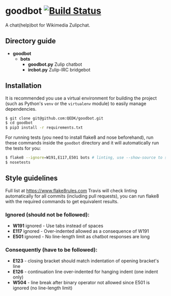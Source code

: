 # goodbot [![Build Status](https://travis-ci.com/QEDK/goodbot.svg?branch=master)](https://travis-ci.com/QEDK/goodbot)
A chat(help)bot for Wikimedia Zulipchat.

## Directory guide
- **goodbot**
  - **bots**
    - **goodbot.py** Zulip chatbot
    - **ircbot.py** Zulip-IRC bridgebot

## Installation
It is recommended you use a virtual environment for building the project (such as Python's `venv` or the `virtualenv` module) to easily manage dependencies.
```bash
$ git clone git@github.com:QEDK/goodbot.git
$ cd goodbot
$ pip3 install -r requirements.txt
```

For running tests (you need to install flake8 and nose beforehand), run these commands inside the `goodbot` directory and it will automatically run the tests for you:
```bash
$ flake8 --ignore=W191,E117,E501 bots # linting, use --show-source to see individual errors
$ nosetests
```

## Style guidelines

Full list at https://www.flake8rules.com
Travis will check linting automatically for all commits (including pull requests), you can run flake8 with the required commands to get equivalent results.

### Ignored (should not be followed):

* **W191** ignored - Use tabs instead of spaces
* **E117** ignored - Over-indented allowed as a consequence of W191
* **E501** ignored - No line-length limit as chatbot responses are long

### Consequently (have to be followed):

* **E123** - closing bracket should match indentation of opening bracket's line
* **E126** - continuation line over-indented for hanging indent (one indent only)
* **W504** - line break after binary operator not allowed since E501 is ignored (no line-length limit)

